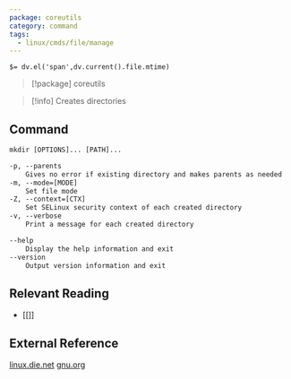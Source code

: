 ```yaml
---
package: coreutils
category: command
tags:
  - linux/cmds/file/manage
---
```


`$= dv.el('span',dv.current().file.mtime)`
> [!package] coreutils

> [!info] Creates directories

## Command
```txt
mkdir [OPTIONS]... [PATH]...

-p, --parents
	Gives no error if existing directory and makes parents as needed
-m, --mode=[MODE]
	Set file mode
-Z, --context=[CTX]
	Set SELinux security context of each created directory
-v, --verbose
	Print a message for each created directory

--help
	Display the help information and exit 
--version
	Output version information and exit
```

## Relevant Reading
- [[]]

## External Reference
[linux.die.net](https://linux.die.net/man/1/mkdir)
[gnu.org](https://www.gnu.org/software/coreutils/manual/html_node/mkdir-invocation.html#mkdir-invocation)

